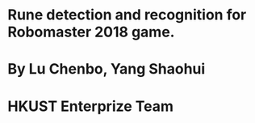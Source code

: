 # Rune detection and recognition for Robomaster 2018 game.
# By Lu Chenbo, Yang Shaohui
# HKUST Enterprize Team
